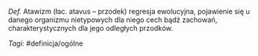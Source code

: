 _Def._ Atawizm (łac. atavus – przodek) regresja ewolucyjna, pojawienie się u danego organizmu nietypowych dla niego cech bądź zachowań, charakterystycznych dla jego odległych przodków.

_Tagi:_ #definicja/ogólne